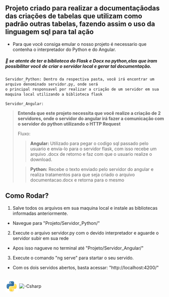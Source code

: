 ## Projeto criado para realizar a documentaçãodas das criações de tabelas que utilizam como padrão outras tabelas, fazendo assim o uso da linguagem sql para tal ação
* Para que você consiga emular o nosso projeto é necessario que contenha o interpretador do Python e do Angular. <p>
##### 🚨 se atente de ter a biblioteca do Flask e Docx no python,elas que iram possibilitar você de criar o servidor local e gerar tal documentação.
~~~
Servidor_Python: Dentro da respectiva pasta, você irá encontrar um arquivo denominado servidor.py, onde será
o principal responsavel por realizar a criação de um servidor em sua maquina local utilizando a biblioteca flask
~~~
  
~~~
Servidor_Angular:
~~~
  
>**Entenda que este projeto necessita que você realize a criação de 2 servidores, onde o servidor do angular irá fazer a comunicação com o servidor do python utilizando o HTTP Request**<p>
>Fluxo:
>>**Angular:** Utilizado para pegar o codigo sql passado pelo usuario e envia-lo para o servidor flask, com isso recebe um arquivo .docx de retorno e faz com que o usuario realize o download. <p>
>
>>**Python:** Recebe o texto enviado pelo servidor do angular e realiza tratamentos para que seja criado o arquivo documentacao.docx e retorna para o mesmo<p>
  
## Como Rodar?
  
1. Salve todos os arquivos em sua maquina local e instale as bibliotecas informadas anteriormente.
* Navegue para "Projeto/Servidor_Python/"
2. Execute o arquivo servidor.py com o devido interpretador e aguarde o servidor subir em sua rede
* Apos isso nagueve no terminal até "Projeto/Servidor_Angular/"
3. Execute o comando "ng serve" para startar o seu servido.
* Com os dois servidos abertos, basta acessar: "http://localhost:4200/"
  
  
  
<div style="display: inline_block"><br>
<img align="center" alt="Python" height="40" width="40" src="https://raw.githubusercontent.com/devicons/devicon/master/icons/python/python-original.svg">
<img align="center" alt="-Csharp" height="40" width="40" src="https://cdn.freebiesupply.com/logos/large/2x/angular-icon-logo-png-transparent.png">
</div>
